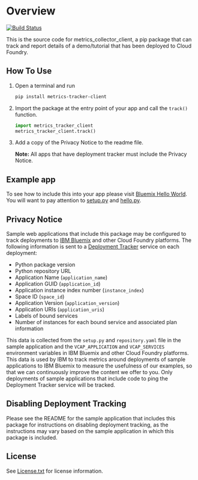 # Overview

[![Build Status](https://travis-ci.org/IBM-Bluemix/cf-deployment-tracker-client-python.svg?branch=master)](https://travis-ci.org/IBM-Bluemix/cf-deployment-tracker-client-python)

This is the source code for metrics_collector_client, a pip package that can track and report details of a demo/tutorial that has been deployed to Cloud Foundry.

## How To Use

1. Open a terminal and run

   ```bash
   pip install metrics-tracker-client
   ```
2. Import the package at the entry point of your app and call the `track()` function.

    ```python
    import metrics_tracker_client
    metrics_tracker_client.track()
    ```
3. Add a copy of the Privacy Notice to the readme file. 

   **Note:** All apps that have deployment tracker must include the Privacy Notice.

## Example app

To see how to include this into your app please visit [Bluemix Hello World](https://github.com/IBM-Bluemix/python-hello-world-flask). You will want to pay attention to [setup.py](https://github.com/IBM-Bluemix/python-hello-world-flask/blob/master/setup.py) and [hello.py](https://github.com/IBM-Bluemix/python-hello-world-flask/blob/master/hello.py).

## Privacy Notice

Sample web applications that include this package may be configured to track deployments to [IBM Bluemix](https://www.bluemix.net/) and other Cloud Foundry platforms. The following information is sent to a [Deployment Tracker](https://github.com/IBM/metrics-collector-service) service on each deployment:

* Python package version
* Python repository URL
* Application Name (`application_name`)
* Application GUID (`application_id`)
* Application instance index number (`instance_index`)
* Space ID (`space_id`)
* Application Version (`application_version`)
* Application URIs (`application_uris`)
* Labels of bound services
* Number of instances for each bound service and associated plan information

This data is collected from the `setup.py` and `repository.yaml` file in the sample application and the `VCAP_APPLICATION` and `VCAP_SERVICES` environment variables in IBM Bluemix and other Cloud Foundry platforms. This data is used by IBM to track metrics around deployments of sample applications to IBM Bluemix to measure the usefulness of our examples, so that we can continuously improve the content we offer to you. Only deployments of sample applications that include code to ping the Deployment Tracker service will be tracked.

## Disabling Deployment Tracking

Please see the README for the sample application that includes this package for instructions on disabling deployment tracking, as the instructions may vary based on the sample application in which this package is included.

## License

See [License.txt](License.txt) for license information.

